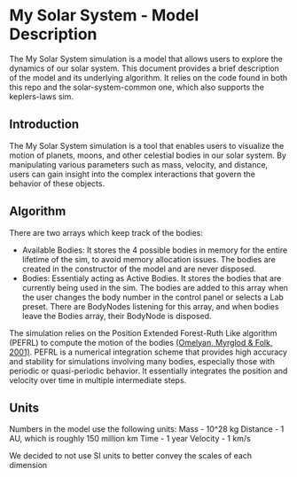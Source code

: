 # My Solar System - Model Description

The My Solar System simulation is a model that allows users to explore the dynamics of our solar system. This document provides a brief description of the model and its underlying algorithm. It relies on the code found in both this repo and the solar-system-common one, which also supports the keplers-laws sim.

## Introduction
The My Solar System simulation is a tool that enables users to visualize the motion of planets, moons, and other celestial bodies in our solar system. By manipulating various parameters such as mass, velocity, and distance, users can gain insight into the complex interactions that govern the behavior of these objects.

## Algorithm
There are two arrays which keep track of the bodies:
- Available Bodies: It stores the 4 possible bodies in memory for the entire lifetime of the sim, to avoid memory allocation issues. The bodies are created in the constructor of the model and are never disposed.
- Bodies: Essentialy acting as Active Bodies. It stores the bodies that are currently being used in the sim. The bodies are added to this array when the user changes the body number in the control panel or selects a Lab preset. There are BodyNodes listening for this array, and when bodies leave the Bodies array, their BodyNode is disposed.

The simulation relies on the Position Extended Forest-Ruth Like algorithm (PEFRL) to compute the motion of the bodies [(Omelyan, Myrglod & Folk, 2001)](https://arxiv.org/abs/cond-mat/0110585). PEFRL is a numerical integration scheme that provides high accuracy and stability for simulations involving many bodies, especially those with periodic or quasi-periodic behavior. It essentially integrates the position and velocity over time in multiple intermediate steps.


## Units
Numbers in the model use the following units:
Mass - 10^28 kg
Distance - 1 AU, which is roughly 150 million km
Time - 1 year
Velocity - 1 km/s

We decided to not use SI units to better convey the scales of each dimension